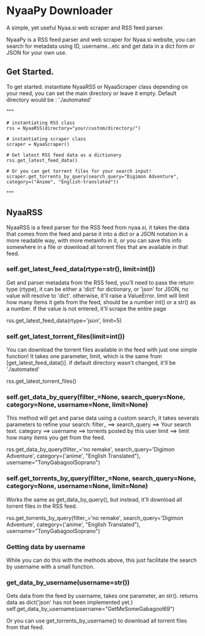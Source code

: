 ﻿# NyaaPy Downloader
A simple, yet useful Nyaa.si web scraper and RSS feed parser.

NyaaPy is a RSS feed parser and web scraper for Nyaa.si website, you can search for metadata using ID, username...etc
and get data in a dict form or JSON for your own use.

## Get Started.

To get started. instantiate NyaaRSS or NyaaScraper class depending on your need, you can set the main directory or leave it empty. Default directory would be : './automated'

"""

    # instantiating RSS class
    rss = NyaaRSS(directory="your/custom/directory/")

    # instantiating scraper class
    scraper = NyaaScraper()

    # Get latest RSS feed data as a dictionary
    rss.get_latest_feed_data()

    # Or you can get torrent files for your search input!
    scraper.get_torrents_by_query(search_query="Digimon Adventure", category=("Anime", "English-translated"))

"""

## NyaaRSS

NyaaRSS is a feed parser for the RSS feed from nyaa.si, it takes the data that comes from the feed and parse it into a dict or
a JSON notation in a more readable way, with more metainfo in it, or you can save this info somewhere in a file or download 
all torrent files that are available in that feed.

### self.get_latest_feed_data(rtype=str(), limit=int())

Get and parser metadata from the RSS feed, you'll need to pass the return type (rtype), it can be either a 'dict' for dictionary, or 'json' for JSON, no value will resolve to 'dict'. otherwise, it'll raise a ValueError. limit will limit how
many items it gets from the feed, should be a number int() or a str() as a number. If the value is not entered, it'll scrape
the entire page

rss.get_latest_feed_data(rtype='json', limit=5)

### self.get_latest_torrent_files(limit=int())


You can download the torrent files available in the feed with just one simple function! It takes one parameter, limit, which is
the same from [get_latest_feed_data()]. if default directory wasn't changed, it'll be './automated'

rss.get_latest_torrent_files()

### self.get_data_by_query(filter_=None, search_query=None, category=None, username=None, limit=None)


This method will get and parse data using a custom search, it takes severals parameters to refine your search:
filter_ ==>
search_query ==> Your search text.
category ==>
username ==> torrents posted by this user
limit ==> limit how many items you get from the feed.

rss.get_data_by_query(filter_='no remake', search_query='Digimon Adventure', category=('anime', "English Translated"), username="TonyGabagoolSoprano")


### self.get_torrents_by_query(filter_=None, search_query=None, category=None, username=None, limit=None)
Works the same as get_data_by_query(), but instead, it'll download all torrent files in the RSS feed.

rss.get_torrents_by_query(filter_='no remake', search_query='Digimon Adventure', category=('anime', "English Translated"), username="TonyGabagoolSoprano")


### Getting data by username
While you can do this with the methods above, this just facilitate the search by username with a small function.

### get_data_by_username(username=str())
Gets data from the feed by username, takes one parameter, an str(). returns data as dict('json' has not been implemented yet.)
self.get_data_by_username(username="GetMeSomeGabagool69")

Or you can use get_torrents_by_username() to download all torrent files from that feed.

